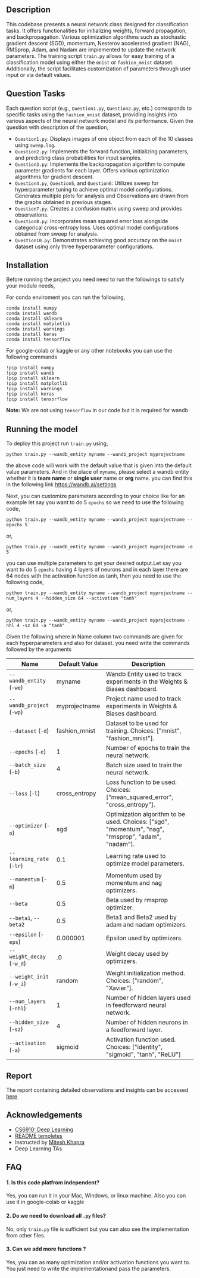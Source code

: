 

## Description

This codebase presents a neural network class designed for classification tasks. It offers functionalities for initializing weights, forward propagation, and backpropagation. Various optimization algorithms such as stochastic gradient descent (SGD), momentum, Nesterov accelerated gradient (NAG), RMSprop, Adam, and Nadam are implemented to update the network parameters. The training script `train.py` allows for easy training of a classification model using either the `mnist` or `fashion_mnist` dataset. Additionally, the script facilitates customization of parameters through user input or via default values.

## Question Tasks

Each question script (e.g., `Question1.py`, `Question2.py`, etc.) corresponds to specific tasks using the `fashion_mnist` dataset, providing insights into various aspects of the neural network model and its performance.
Given the question with description of the question,

- `Question1.py`: Displays images of one object from each of the 10 classes using `sweep.log`.
- `Question2.py`: Implements the forward function, initializing parameters, and predicting class probabilities for input samples.
- `Question3.py`: Implements the backpropagation algorithm to compute parameter gradients for each layer. Offers various optimization algorithms for gradient descent.
- `Question4.py`, `Question5`, and `Question6`: Utilizes sweep for hyperparameter tuning to achieve optimal model configurations. Generates multiple plots for analysis and Observations are drawn from the graphs obtained in previous stages.
- `Question7.py`: Creates a confusion matrix using sweep and provides observations.
- `Question8.py`: Incorporates mean squared error loss alongside categorical cross-entropy loss. Uses optimal model configurations obtained from sweep for analysis.
- `Question10.py`: Demonstrates achieving good accuracy on the `mnist` dataset using only three hyperparameter configurations.



## Installation


Before running the project you need need to run the followings to satisfy your module needs,

For conda enviroment you can run the following,

```
conda install numpy
conda install wandb
conda install sklearn
conda install matplotlib
conda install warnings
conda install keras
conda install tensorflow
```

For google-colab or kaggle or any other notebooks you can use the following commands

```
!pip install numpy
!pip install wandb
!pip install sklearn
!pip install matplotlib
!pip install warnings
!pip install keras
!pip install tensorflow

```

**Note:** We are not using `tensorflow` in our code but it is required for wandb

## Running the model

To deploy this project run `train.py` using,


```
python train.py --wandb_entity myname --wandb_project myprojectname
```

the above code will work with the default value that is given into the default value parameters. And in the place of `myname`, please select a wandb entity whether it is **team name** or **single user** name or **org** name.  you can find this in the following link https://wandb.ai/settings

Next, you can customize parameters according to your choice like for an example let say you want to do 5 `epochs` so we need to use the following code,

```
python train.py --wandb_entity myname --wandb_project myprojectname --epochs 5`
```
or,

```
python train.py --wandb_entity myname --wandb_project myprojectname -e 5
```

you can use multiple parameters to get your desired output.Let say you want to do 5 `epochs` having 4 layers of neurons and in each layer there are 64 nodes with the activation function as tanh, then you need to use the following code,
```
python train.py --wandb_entity myname --wandb_project myprojectname --num_layers 4 --hidden_size 64 --activation "tanh"
```

or, 

```
python train.py --wandb_entity myname --wandb_project myprojectname -nhl 4 -sz 64 -a "tanh"
```

Given the following where in Name column two commands are given for each hyperparameters and also for dataset. you need write the commands followed by the arguments

| Name                      | Default Value | Description                                                              |
|---------------------------|---------------|--------------------------------------------------------------------------|
| `--wandb_entity` (`-we`)  | myname        | Wandb Entity used to track experiments in the Weights & Biases dashboard.|
| `--wandb_project` (`-wp`) | myprojectname | Project name used to track experiments in Weights & Biases dashboard.    |
| `--dataset` (`-d`)        | fashion_mnist | Dataset to be used for training. Choices: ["mnist", "fashion_mnist"].   |
| `--epochs` (`-e`)         | 1             | Number of epochs to train the neural network.                           |
| `--batch_size` (`-b`)     | 4             | Batch size used to train the neural network.                            |
| `--loss` (`-l`)           | cross_entropy | Loss function to be used. Choices: ["mean_squared_error", "cross_entropy"]. |
| `--optimizer` (`-o`)      | sgd           | Optimization algorithm to be used. Choices: ["sgd", "momentum", "nag", "rmsprop", "adam", "nadam"]. |
| `--learning_rate` (`-lr`) | 0.1           | Learning rate used to optimize model parameters.                       |
| `--momentum` (`-m`)       | 0.5           | Momentum used by momentum and nag optimizers.                           |
| `--beta`                   | 0.5           | Beta used by rmsprop optimizer.                                         |
| `--beta1`, `--beta2`       | 0.5           | Beta1 and Beta2 used by adam and nadam optimizers.                      |
| `--epsilon` (`-eps`)      | 0.000001      | Epsilon used by optimizers.                                             |
| `--weight_decay` (`-w_d`) | .0            | Weight decay used by optimizers.                                        |
| `--weight_init` (`-w_i`)  | random        | Weight initialization method. Choices: ["random", "Xavier"].            |
| `--num_layers` (`-nhl`)   | 1             | Number of hidden layers used in feedforward neural network.            |
| `--hidden_size` (`-sz`)   | 4             | Number of hidden neurons in a feedforward layer.                       |
| `--activation` (`-a`)     | sigmoid       | Activation function used. Choices: ["identity", "sigmoid", "tanh", "ReLU"] |


## Report

The report containing detailed observations and insights can be accessed [here](https://wandb.ai/abhirupmjdr_dl/deep-learning/reports/CS6910-Assignment-1--Vmlldzo2OTEyMjk3)

## Acknowledgements

 - [CS6910: Deep Learning](https://www.cse.iitm.ac.in/~miteshk/CS6910.html)
 - [README templetes](https://github.com/matiassingers/awesome-readme)
 - Instructed by [Mitesh Khapra](https://www.cse.iitm.ac.in/~miteshk/)
 - Deep Learning TAs

## FAQ

#### 1. Is this code platfrom independent?

Yes, you can run it in your Mac, Windows, or linux machine. Also you can use it in google-colab or kaggle

#### 2. Do we need to download all `.py` files?

No, only `train.py` file is sufficient but you can also see the implementation from other files.

#### 3. Can we add more functions ?

Yes, you can as many optimization and/or activation functions you want to. You just need to write the implementationand pass the parameters.



